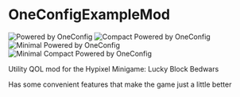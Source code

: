 # OneConfigExampleMod

![Powered by OneConfig](https://polyfrost.org/img/cozy_vector.svg)
![Compact Powered by OneConfig](https://polyfrost.org/img/compact_vector.svg)
![Minimal Powered by OneConfig](https://polyfrost.org/img/cozy-minimal_vector.svg)
![Minimal Compact Powered by OneConfig](https://polyfrost.org/img/compact-minimal_vector.svg)

Utility QOL mod for the Hypixel Minigame: Lucky Block Bedwars

Has some convenient features that make the game just a little better